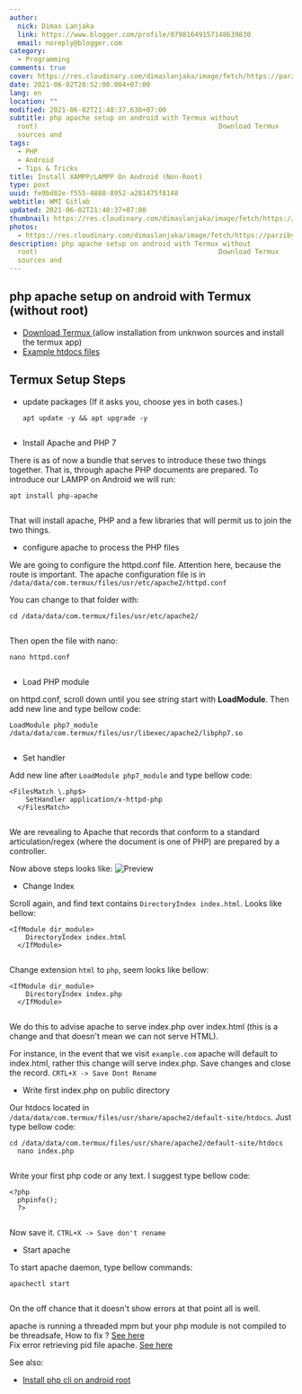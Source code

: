 ```yaml
---
author:
  nick: Dimas Lanjaka
  link: https://www.blogger.com/profile/07981649157148639830
  email: noreply@blogger.com
category:
  - Programming
comments: true
cover: https://res.cloudinary.com/dimaslanjaka/image/fetch/https://parzibyte.me/blog/wp-content/uploads/2018/11/Configuraci%C3%B3n-httpd-en-termux-Android.jpg
date: 2021-06-02T20:52:00.004+07:00
lang: en
location: ""
modified: 2021-06-02T21:48:37.630+07:00
subtitle: php apache setup on android with Termux without
  root) 											Download Termux 						(allow installation from unknwon
  sources and
tags:
  - PHP
  - Android
  - Tips & Tricks
title: Install XAMPP/LAMPP On Android (Non-Root)
type: post
uuid: fe9bd82e-f555-4888-8952-a281475f8148
webtitle: WMI Gitlab
updated: 2021-06-02T21:48:37+07:00
thumbnail: https://res.cloudinary.com/dimaslanjaka/image/fetch/https://parzibyte.me/blog/wp-content/uploads/2018/11/Configuraci%C3%B3n-httpd-en-termux-Android.jpg
photos:
  - https://res.cloudinary.com/dimaslanjaka/image/fetch/https://parzibyte.me/blog/wp-content/uploads/2018/11/Configuraci%C3%B3n-httpd-en-termux-Android.jpg
description: php apache setup on android with Termux without
  root) 											Download Termux 						(allow installation from unknwon
  sources and
---
```


<div id="bootstrap-wrapper">
  <h2 id="php-apache-setup-on-android-with-termux-without-root-">php apache setup on android with Termux (without root)</h2>
  <ul>
    <li>
      <a href="https://f-droid.org/repository/browse/?fdid=com.termux" rel="noopener noreferer nofollow"> Download Termux </a> (allow
      installation from unknwon sources and install the termux app)
    </li>
<li> <a href="https://www.mediafire.com/file/v3d4nk933le6t1u/htdocs.rar/file">Example htdocs files</a>
  </ul>
  <h2 id="termux-setup-steps">Termux Setup Steps</h2>
  <ul>
    <li>
      update packages (If it asks you, choose yes in both cases.)
      <pre><code class="lang-bash">apt <span class="hljs-keyword">update</span> -y &amp;&amp; apt <span class="hljs-keyword">upgrade</span> -y<br>  </code></pre>
    </li>
    <li>Install Apache and PHP 7</li>
  </ul>
  <p>
    There is as of now a bundle that serves to introduce these two things together. That is, through apache PHP documents are prepared. To
    introduce our LAMPP on Android we will run:
  </p>
  <pre><code class="lang-bash">apt <span class="hljs-keyword">install</span> php-apache<br>  </code></pre>
  <p>That will install apache, PHP and a few libraries that will permit us to join the two things.</p>
  <ul>
    <li>configure apache to process the PHP files</li>
  </ul>
  <p>
    We are going to configure the httpd.conf file. Attention here, because the route is important. The apache configuration file is in
    <code>/data/data/com.termux/files/usr/etc/apache2/httpd.conf</code>
  </p>
  <p>You can change to that folder with:</p>
  <pre><code class="lang-bash">cd <span class="hljs-regexp">/data/</span>data<span class="hljs-regexp">/com.termux/</span>files<span class="hljs-regexp">/usr/</span>etc<span class="hljs-regexp">/apache2/</span><br>  </code></pre>
  <p>Then open the file with nano:</p>
  <pre><code class="lang-bash"><span class="hljs-selector-tag">nano</span> <span class="hljs-selector-tag">httpd</span><span class="hljs-selector-class">.conf</span><br>  </code></pre>
  <ul>
    <li>Load PHP module</li>
  </ul>
  <p>on httpd.conf, scroll down until you see string start with <strong>LoadModule</strong>. Then add new line and type bellow code:</p>
  <pre><code class="lang-conf">LoadModule php7_module <span class="hljs-regexp">/data/</span>data<span class="hljs-regexp">/com.termux/</span>files<span class="hljs-regexp">/usr/</span>libexec<span class="hljs-regexp">/apache2/</span>libphp7.so<br>  </code></pre>
  <ul>
    <li>Set handler</li>
  </ul>
  <p>Add new line after <code>LoadModule php7_module</code> and type bellow code:</p>
  <pre><code class="lang-conf"><span class="hljs-section">&lt;FilesMatch \.php$&gt;</span><br>    <span class="hljs-attribute"><span class="hljs-nomarkup">SetHandler</span></span> application/x-httpd-php<br>  <span class="hljs-section">&lt;/FilesMatch&gt;</span><br>  </code></pre>
  <p>
    We are revealing to Apache that records that conform to a standard articulation/regex (where the document is one of PHP) are prepared by
    a controller.
  </p>
  <p>
    Now above steps looks like:
    <img
      src="https://res.cloudinary.com/dimaslanjaka/image/fetch/https://parzibyte.me/blog/wp-content/uploads/2018/11/Configuraci%C3%B3n-httpd-en-termux-Android.jpg"
      alt="Preview" />
  </p>
  <ul>
    <li>Change Index</li>
  </ul>
  <p>Scroll again, and find text contains <code>DirectoryIndex index.html</code>. Looks like bellow:</p>
  <pre><code class="lang-conf"><span class="hljs-section">&lt;IfModule dir_module&gt;</span><br>    <span class="hljs-attribute">DirectoryIndex</span> index.html<br>  <span class="hljs-section">&lt;/IfModule&gt;</span><br>  </code></pre>
  <p>Change extension <code>html</code> to <code>php</code>, seem looks like bellow:</p>
  <pre><code class="lang-conf"><span class="hljs-section">&lt;IfModule dir_module&gt;</span><br>    <span class="hljs-attribute">DirectoryIndex</span> index.php<br>  <span class="hljs-section">&lt;/IfModule&gt;</span><br>  </code></pre>
  <p>We do this to advise apache to serve index.php over index.html (this is a change and that doesn't mean we can not serve HTML).</p>
  <p>
    For instance, in the event that we visit <code>example.com</code> apache will default to index.html, rather this change will serve
    index.php. Save changes and close the record. <code>CRTL+X -&gt; Save Dont Rename</code>
  </p>
  <ul>
    <li>Write first index.php on public directory</li>
  </ul>
  <p>Our htdocs located in <code>/data/data/com.termux/files/usr/share/apache2/default-site/htdocs</code>. Just type bellow code:</p>
  <pre><code>cd <span class="hljs-regexp">/data/</span>data<span class="hljs-regexp">/com.termux/</span>files<span class="hljs-regexp">/usr/</span>share<span class="hljs-regexp">/apache2/</span><span class="hljs-keyword">default</span>-site/htdocs<br>  nano index.php<br>  </code></pre>
  <p>Write your first php code or any text. I suggest type bellow code:</p>
  <pre><code class="lang-php"><span class="php"><span class="hljs-meta">&lt;?php</span><br>  phpinfo();<br>  <span class="hljs-meta">?&gt;</span></span><br>  </code></pre>
  <p>Now save it. <code>CTRL+X -&gt; Save don't rename</code></p>
  <ul>
    <li>Start apache</li>
  </ul>
  <p>To start apache daemon, type bellow commands:</p>
  <pre><code class="lang-bash">apachectl <span class="hljs-literal">start</span><br>  </code></pre>
  <p>On the off chance that it doesn't show errors at that point all is well.</p>
  <p>
    apache is running a threaded mpm but your php module is not compiled to be threadsafe, How to fix ?
    <a
      href="/2021/06/fix-apache-wont-run-on-android.html"
      alt="How to fix apache is running a threaded mpm but your php module is not compiled to be 		threadsafe"
      >See here</a
    >
    <br />
    Fix error retrieving pid file apache. <a href="/2021/06/fix-error-retrieving-pid-file-on-termux.html">See here</a>
  </p>
  <div class="mt-3">
    See also:
    <ul>
      <li><a href="/2017/04/instal-php-cli-pada-android-instalasi.html" rel="follow"> Install php cli on android root </a></li>
    </ul>
  </div>
</div>
<style></style>
<script>
  hljs.initHighlightingOnLoad();
</script>
